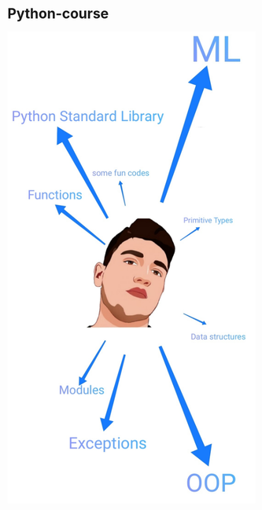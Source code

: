 # Python-course

<img src="https://github.com/AHGh1386/AHGh1386/blob/main/IMG_20231012_112642.jpg">


